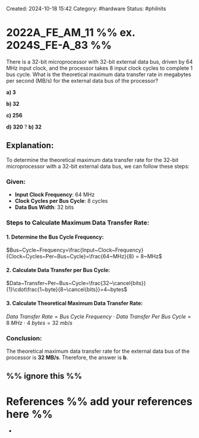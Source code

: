 Created: 2024-10-18 15:42
Category: #hardware 
Status: #philnits


# 2022A_FE_AM_11 %% ex. 2024S_FE-A_83 %%

There is a 32-bit microprocessor with 32-bit external data bus, driven by 64 MHz input clock, and the processor takes 8 input clock cycles to complete 1 bus cycle. What is the theoretical maximum data transfer rate in megabytes per second (MB/s) for the external data bus of the processor?

**a) 3**

**b) 32**

**c) 256**

**d) 320**
? 
**b) 32**
## **Explanation:**
To determine the theoretical maximum data transfer rate for the 32-bit microprocessor with a 32-bit external data bus, we can follow these steps:
### **Given:**
- **Input Clock Frequency**: 64 MHz
- **Clock Cycles per Bus Cycle**: 8 cycles
- **Data Bus Width**: 32 bits
### **Steps to Calculate Maximum Data Transfer Rate:**

#### **1. Determine the Bus Cycle Frequency:**

 $Bus~Cycle~Frequency=\frac{Input~Clock~Frequency}{Clock~Cycles~Per~Bus~Cycle}=\frac{64~MHz}{8} = 8~MHz$

#### **2. Calculate Data Transfer per Bus Cycle**:

 $Data~Transfer~Per~Bus~Cycle=\frac{32~\cancel{bits}}{1}\cdot\frac{1~byte}{8~\cancel{bits}}=4~bytes$

#### **3. Calculate Theoretical Maximum Data Transfer Rate**:

 $Data~Transfer~Rate=Bus~Cycle~Frequency~\cdot~Data~Transfer~Per~Bus~Cycle=8~MHz~\cdot~4~bytes=32~mb/s$
### **Conclusion:**
The theoretical maximum data transfer rate for the external data bus of the processor is **32 MB/s**.
Therefore, the answer is **b**.



%% ignore this %%
---









# References %% add your references here %%
- 